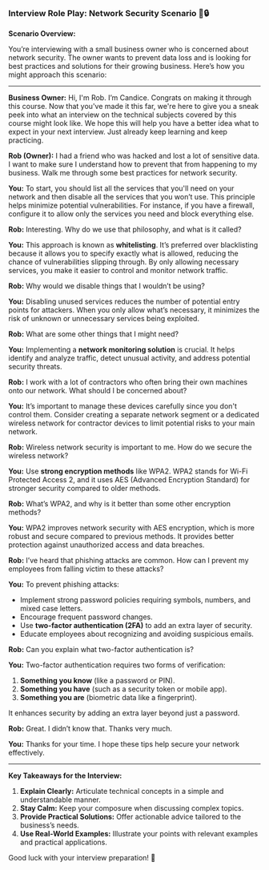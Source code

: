 ### Interview Role Play: Network Security Scenario 🎥🔒

**Scenario Overview:**

You’re interviewing with a small business owner who is concerned about network security. The owner wants to prevent data loss and is looking for best practices and solutions for their growing business. Here’s how you might approach this scenario:

---

**Business Owner:** Hi, I'm Rob. I’m Candice. Congrats on making it through this course. Now that you've made it this far, we're here to give you a sneak peek into what an interview on the technical subjects covered by this course might look like. We hope this will help you have a better idea what to expect in your next interview. Just already keep learning and keep practicing.

**Rob (Owner):** I had a friend who was hacked and lost a lot of sensitive data. I want to make sure I understand how to prevent that from happening to my business. Walk me through some best practices for network security.

**You:** To start, you should list all the services that you'll need on your network and then disable all the services that you won’t use. This principle helps minimize potential vulnerabilities. For instance, if you have a firewall, configure it to allow only the services you need and block everything else.

**Rob:** Interesting. Why do we use that philosophy, and what is it called?

**You:** This approach is known as **whitelisting**. It’s preferred over blacklisting because it allows you to specify exactly what is allowed, reducing the chance of vulnerabilities slipping through. By only allowing necessary services, you make it easier to control and monitor network traffic.

**Rob:** Why would we disable things that I wouldn’t be using?

**You:** Disabling unused services reduces the number of potential entry points for attackers. When you only allow what’s necessary, it minimizes the risk of unknown or unnecessary services being exploited.

**Rob:** What are some other things that I might need?

**You:** Implementing a **network monitoring solution** is crucial. It helps identify and analyze traffic, detect unusual activity, and address potential security threats. 

**Rob:** I work with a lot of contractors who often bring their own machines onto our network. What should I be concerned about?

**You:** It’s important to manage these devices carefully since you don't control them. Consider creating a separate network segment or a dedicated wireless network for contractor devices to limit potential risks to your main network.

**Rob:** Wireless network security is important to me. How do we secure the wireless network?

**You:** Use **strong encryption methods** like WPA2. WPA2 stands for Wi-Fi Protected Access 2, and it uses AES (Advanced Encryption Standard) for stronger security compared to older methods.

**Rob:** What’s WPA2, and why is it better than some other encryption methods?

**You:** WPA2 improves network security with AES encryption, which is more robust and secure compared to previous methods. It provides better protection against unauthorized access and data breaches.

**Rob:** I’ve heard that phishing attacks are common. How can I prevent my employees from falling victim to these attacks?

**You:** To prevent phishing attacks:
- Implement strong password policies requiring symbols, numbers, and mixed case letters.
- Encourage frequent password changes.
- Use **two-factor authentication (2FA)** to add an extra layer of security.
- Educate employees about recognizing and avoiding suspicious emails.

**Rob:** Can you explain what two-factor authentication is?

**You:** Two-factor authentication requires two forms of verification:
1. **Something you know** (like a password or PIN).
2. **Something you have** (such as a security token or mobile app).
3. **Something you are** (biometric data like a fingerprint).

It enhances security by adding an extra layer beyond just a password.

**Rob:** Great. I didn’t know that. Thanks very much.

**You:** Thanks for your time. I hope these tips help secure your network effectively.

---

**Key Takeaways for the Interview:**

1. **Explain Clearly:** Articulate technical concepts in a simple and understandable manner.
2. **Stay Calm:** Keep your composure when discussing complex topics.
3. **Provide Practical Solutions:** Offer actionable advice tailored to the business’s needs.
4. **Use Real-World Examples:** Illustrate your points with relevant examples and practical applications.

Good luck with your interview preparation! 🌟
